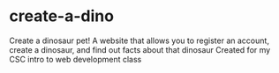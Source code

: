 #  create-a-dino
Create a dinosaur pet! 
A website that allows you to register an account, create a dinosaur, and find out facts about that dinosaur 
Created for my CSC intro to web development class
